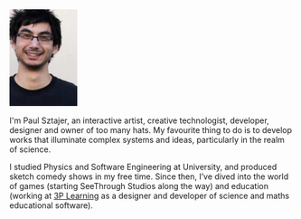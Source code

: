 <img class="img-fluid float-right rounded ml-3" style="max-width: 120px;" alt="Photo of Paul Sztajer" title="Me, in portrait" src="/who/thumb/profile.jpg" />

I'm Paul Sztajer, an interactive artist, creative technologist, developer, designer and owner of too many hats. My favourite thing to do is to develop works that illuminate complex systems and ideas, particularly in the realm of science.

I studied Physics and Software Engineering at University, and produced sketch comedy shows in my free time. Since then, I’ve dived into the world of games (starting SeeThrough Studios along the way) and education (working at [3P Learning](http://3plearning.com) as a designer and developer of science and maths educational software).
